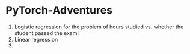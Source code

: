 # PyTorch-Adventures

1. Logistic regression for the problem of hours studied vs. whether the student passed the exam!
2. Linear regression
3. 

